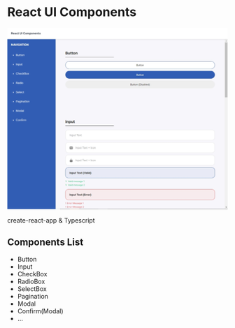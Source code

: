 # React UI Components

![screen](./README.jpg)

create-react-app & Typescript

## Components List

- Button
- Input
- CheckBox
- RadioBox
- SelectBox
- Pagination
- Modal
- Confirm(Modal)
- ...

